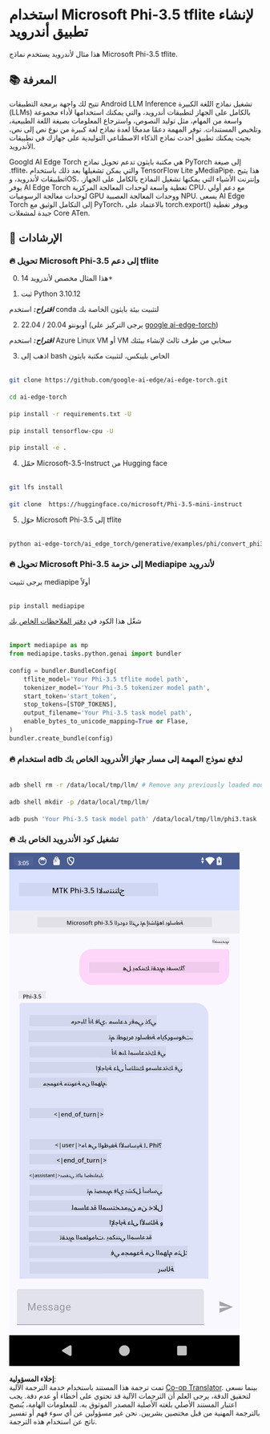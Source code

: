 <!--
CO_OP_TRANSLATOR_METADATA:
{
  "original_hash": "c4fe7f589d179be96a5577b0b8cba6aa",
  "translation_date": "2025-05-07T11:12:29+00:00",
  "source_file": "md/02.Application/01.TextAndChat/Phi3/UsingPhi35TFLiteCreateAndroidApp.md",
  "language_code": "ar"
}
-->
# **استخدام Microsoft Phi-3.5 tflite لإنشاء تطبيق أندرويد**

هذا مثال لأندرويد يستخدم نماذج Microsoft Phi-3.5 tflite.

## **📚 المعرفة**

تتيح لك واجهة برمجة التطبيقات Android LLM Inference تشغيل نماذج اللغة الكبيرة (LLMs) بالكامل على الجهاز لتطبيقات أندرويد، والتي يمكنك استخدامها لأداء مجموعة واسعة من المهام، مثل توليد النصوص، واسترجاع المعلومات بصيغة اللغة الطبيعية، وتلخيص المستندات. توفر المهمة دعمًا مدمجًا لعدة نماذج لغة كبيرة من نوع نص إلى نص، بحيث يمكنك تطبيق أحدث نماذج الذكاء الاصطناعي التوليدية على جهازك في تطبيقات الأندرويد.

Googld AI Edge Torch هي مكتبة بايثون تدعم تحويل نماذج PyTorch إلى صيغة .tflite، والتي يمكن تشغيلها بعد ذلك باستخدام TensorFlow Lite وMediaPipe. هذا يتيح تطبيقات لأندرويد، وiOS، وإنترنت الأشياء التي يمكنها تشغيل النماذج بالكامل على الجهاز. يوفر AI Edge Torch تغطية واسعة لوحدات المعالجة المركزية CPU، مع دعم أولي لوحدات معالجة الرسوميات GPU ووحدات المعالجة العصبية NPU. يسعى AI Edge Torch إلى التكامل الوثيق مع PyTorch، بالاعتماد على torch.export() ويوفر تغطية جيدة لمشغلات Core ATen.

## **🪬 الإرشادات**

### **🔥 تحويل Microsoft Phi-3.5 إلى دعم tflite**

0. هذا المثال مخصص لأندرويد 14+

1. ثبت Python 3.10.12

***اقتراح:*** استخدم conda لتثبيت بيئة بايثون الخاصة بك

2. أوبونتو 20.04 / 22.04 (يرجى التركيز على [google ai-edge-torch](https://github.com/google-ai-edge/ai-edge-torch))

***اقتراح:*** استخدم Azure Linux VM أو VM سحابي من طرف ثالث لإنشاء بيئتك

3. اذهب إلى bash الخاص بلينكس، لتثبيت مكتبة بايثون

```bash

git clone https://github.com/google-ai-edge/ai-edge-torch.git

cd ai-edge-torch

pip install -r requirements.txt -U 

pip install tensorflow-cpu -U

pip install -e .

```

4. حمّل Microsoft-3.5-Instruct من Hugging face

```bash

git lfs install

git clone  https://huggingface.co/microsoft/Phi-3.5-mini-instruct

```

5. حوّل Microsoft Phi-3.5 إلى tflite

```bash

python ai-edge-torch/ai_edge_torch/generative/examples/phi/convert_phi3_to_tflite.py --checkpoint_path  Your Microsoft Phi-3.5-mini-instruct path --tflite_path Your Microsoft Phi-3.5-mini-instruct tflite path  --prefill_seq_len 1024 --kv_cache_max_len 1280 --quantize True

```

### **🔥 تحويل Microsoft Phi-3.5 إلى حزمة Mediapipe لأندرويد**

يرجى تثبيت mediapipe أولاً

```bash

pip install mediapipe

```

شغّل هذا الكود في [دفتر الملاحظات الخاص بك](../../../../../../code/09.UpdateSamples/Aug/Android/convert/convert_phi.ipynb)

```python

import mediapipe as mp
from mediapipe.tasks.python.genai import bundler

config = bundler.BundleConfig(
    tflite_model='Your Phi-3.5 tflite model path',
    tokenizer_model='Your Phi-3.5 tokenizer model path',
    start_token='start_token',
    stop_tokens=[STOP_TOKENS],
    output_filename='Your Phi-3.5 task model path',
    enable_bytes_to_unicode_mapping=True or Flase,
)
bundler.create_bundle(config)

```

### **🔥 استخدام adb لدفع نموذج المهمة إلى مسار جهاز الأندرويد الخاص بك**

```bash

adb shell rm -r /data/local/tmp/llm/ # Remove any previously loaded models

adb shell mkdir -p /data/local/tmp/llm/

adb push 'Your Phi-3.5 task model path' /data/local/tmp/llm/phi3.task

```

### **🔥 تشغيل كود الأندرويد الخاص بك**

![demo](../../../../../../translated_images/demo.06d5a4246f057d1be99ffad0cbf22f4ac0c41530774d51ff903cfaa1d3cd3c8e.ar.png)

**إخلاء المسؤولية**:  
تمت ترجمة هذا المستند باستخدام خدمة الترجمة الآلية [Co-op Translator](https://github.com/Azure/co-op-translator). بينما نسعى لتحقيق الدقة، يرجى العلم أن الترجمات الآلية قد تحتوي على أخطاء أو عدم دقة. يجب اعتبار المستند الأصلي بلغته الأصلية المصدر الموثوق به. للمعلومات الهامة، يُنصح بالترجمة المهنية من قبل مختصين بشريين. نحن غير مسؤولين عن أي سوء فهم أو تفسير ناتج عن استخدام هذه الترجمة.